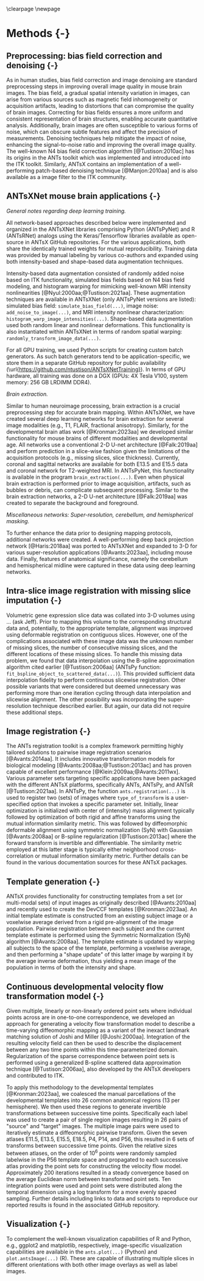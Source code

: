
\clearpage
\newpage

# Methods {-} 

## Preprocessing: bias field correction and denoising {-}

As in human studies, bias field correction and image denoising are standard
preprocessing steps in improving overall image quality in mouse brain images.
The bias field, a gradual spatial intensity variation in images, can arise from
various sources such as magnetic field inhomogeneity or acquisition artifacts,
leading to distortions that can compromise the quality of brain images.
Correcting for bias fields ensures a more uniform and consistent representation
of brain structures, enabling accurate quantitative analysis. Additionally,
brain images are often susceptible to various forms of noise, which can obscure
subtle features and affect the precision of measurements. Denoising techniques
help mitigate the impact of noise, enhancing the signal-to-noise ratio and
improving the overall image quality.  The well-known N4 bias field correction
algorithm [@Tustison:2010ac] has its origins in the ANTs toolkit which was
implemented and introduced into the ITK toolkit.  Similarly, ANTsX contains an
implementation of a well-performing patch-based denoising technique
[@Manjon:2010aa] and is also available as a image filter to the ITK community.

## ANTsXNet mouse brain applications {-}

_General notes regarding deep learning training._

All network-based approaches described below were implemented and organized in
the ANTsXNet libraries comprising Python (ANTsPyNet) and R (ANTsRNet) analogs
using the Keras/Tensorflow libraries available as open-source in ANTsX GitHub
repositories. For the various applications, both share the identically trained
weights for mutual reproducibility.  Training data was provided by manual
labeling by various co-authors and expanded using both intensity-based and
shape-based data augmentation techniques.

Intensity-based data augmentation consisted of randomly added noise based on ITK
functionality, simulated bias fields based on N4 bias field modeling, and
histogram warping for mimicking well-known MRI intensity nonlinearities
[@Nyul:2000aa;@Tustison:2021aa]. These augmentation techniques are available in
ANTsXNet (only ANTsPyNet versions are listed):  simulated bias field:
``simulate_bias_field(...)``, image noise: ``add_noise_to_image(...)``, and MRI
intensity nonlinear characterization: ``histogram_warp_image_intensities(...)``.
Shape-based data augmentation used both random linear and nonlinear
deformations.  This functionality is also instantiated within ANTsXNet in terms
of random spatial warping: ``randomly_transform_image_data(...)``.

For all GPU training, we used Python scripts for creating custom batch
generators. As such batch generators tend to be application-specific, we store
them in a separate GitHub repository for public availability
(\url{https://github.com/ntustison/ANTsXNetTraining}). In terms of GPU hardware, all
training was done on a DGX (GPUs: 4X Tesla V100, system memory: 256 GB LRDIMM
DDR4).

_Brain extraction._

Similar to human neuroimage processing, brain extraction is a crucial
preprocessing step for accurate brain mapping.  Within ANTsXNet, we have created
several deep learning networks for brain extraction for several image modalities
(e.g., T1, FLAIR, fractional anisotropy).  Similarly, for the developmental
brain atlas work [@Kronman:2023aa] we developed similar functionality for mouse
brains of different modalities and developmental age.  All networks use a
conventional 2-D U-net architecture [@Falk:2019aa] and perform prediction in a
slice-wise fashion given the limitations of the acquisition protocols (e.g.,
missing slices, slice thickness).  Currently, coronal and sagittal networks are
available for both E13.5 and E15.5 data and coronal network for T2-weighted MRI.
In ANTsPyNet, this functionality is available in the program
``brain_extraction(...)``.  Even when physical brain extraction is
performed prior to image acquisition, artifacts, such as bubbles or debris, can
complicate subsequent processing.  Similar to the brain extraction networks, a
2-D U-net architecture [@Falk:2019aa] was created to separate the background and
foreground.  

_Miscellaneous networks:  Super-resolution, cerebellum, and hemispherical masking._

To further enhance the data prior to designing mapping protocols, additional
networks were created.  A well-performing deep back projection network
[@Haris:2018aa] was ported to ANTsXNet and expanded to 3-D for various
super-resolution applications [@Avants:2023aa], including mouse data.  Finally,
features of anatomical significance, namely the cerebellum and hemispherical
midline were captured in these data using deep learning networks.  

## Intra-slice image registration with missing slice imputation {-}

Volumetric gene expression slice data was collated into 3-D volumes using ...
(ask Jeff). Prior to mapping this volume to the corresponding structural data
and, potentially, to the appropriate template, alignment was improved using
deformable registration on contiguous slices.  However, one of the complications
associated with these image data was the unknown number of missing slices, the
number of consecutive missing slices, and the different locations of these
missing slices.  To handle this missing data problem, we found that data
interpolation using the B-spline approximation algorithm cited earlier
[@Tustison:2006aa] (ANTsPy function:
``fit_bspline_object_to_scattered_data(...)``).  This provided sufficient data
interpolation fidelity to perform continuous slicewise registration.  Other
possible variants that were considered but deemed unnecessary was performing
more than one iteration cycling through data interpolation and slicewise
alignment.  The other possibility was incorporating the super-resolution
technique described earlier.  But again, our data did not require these
additional steps. 

## Image registration {-}

The ANTs registration toolkit is a complex framework permitting highly tailored
solutions to pairwise image registration scenarios [@Avants:2014aa].  It
includes innovative transformation models for biological modeling
[@Avants:2008aa;@Tustison:2013ac] and has proven capable of excellent
performance [@Klein:2009aa;@Avants:2011wx].  Various parameter sets targeting
specific applications have been packaged with the different ANTsX platforms,
specifically ANTs, ANTsPy, and ANTsR [@Tustison:2021aa]. In ANTsPy, the function
``ants.registration(...)`` is used to register two (sets) of images where
``type_of_transform`` is a user-specified option that invokes a specific
parameter set.  Initially, linear optimization is initialized with center of
(intensity) mass alignment typically followed by optimization of both rigid and
affine transforms using the mutual information similarity metric. This was
followed by diffeomorphic deformable alignment using symmetric normalization
(SyN) with Gaussian [@Avants:2008aa] or B-spline regularization
[@Tustison:2013ac] where the forward transform is invertible and differentiable.
The similarity metric employed at this latter stage is typically either
neighborhood cross-correlation or mutual information similarity metric.   Further
details can be found in the various documentation sources for these ANTsX 
packages.

## Template generation {-}

ANTsX provides functionality for constructing templates from a set (or
multi-modal sets) of input images as originally described [@Avants:2010aa]
and recently used to create the DevCCF templates [@Kronman:2023aa]. An
initial template estimate is constructed from an existing subject image or 
a voxelwise average derived from a rigid pre-alignment of the image population.
Pairwise registration between each subject and the current template estimate
is performed using the Symmetric Normalization (SyN) algorithm [@Avants:2008aa].
The template estimate is updated by warping all subjects to the space of the
template, performing a voxelwise average, and then performing a "shape update"
of this latter image by warping it by the average inverse deformation, thus
yielding a mean image of the population in terms of both the intensity and 
shape.  

## Continuous developmental velocity flow transformation model {-}

Given multiple, linearly or non-linearly ordered point sets where individual
points across are in one-to-one correspondence, we developed an approach for
generating a velocity flow transformation model to describe a time-varying
diffeomorphic mapping as a variant of the inexact landmark matching solution of
Joshi and Miller [@Joshi:2000aa].  Integration of the resulting velocity field
can then be used to describe the displacement between any two time points within
this time-parameterized domain.  Regularization of the sparse correspondence
between point sets is performed using a generalized B-spline scattered data
approximation technique [@Tustison:2006aa], also developed by the ANTsX
developers and contributed to ITK. 

To apply this methodology to the developmental templates [@Kronman:2023aa], we
coalesced the manual parcellations of the developmental templates into 26 common
anatomical regions (13 per hemisphere).  We then used these regions to generate
invertible transformations between successive time points. Specifically each
label was used to create a pair of single region images resulting in 26 pairs of
"source" and "target" images.  The multiple image pairs were used to iteratively
estimate a diffeomorphic pairwise transform. Given the seven atlases E11.5,
E13.5, E15.5, E18.5, P4, P14, and P56, this resulted in 6 sets of transforms
between successive time points. Given the relative sizes between atlases, on the
order of 10$^6$ points were randomly sampled labelwise in the P56 template space
and propagated to each successive atlas providing the point sets for
constructing the velocity flow model.  Approximately 200 iterations resulted in
a steady convergence based on the average Euclidean norm between transformed
point sets.  Ten integration points were used and point sets were distributed
along the temporal dimension using a log transform for a more evenly spaced
sampling.  Further details including links to data and scripts to reproduce our
reported results is found in the associated GitHub repository.

## Visualization {-}

To complement the well-known visualization capabilities of R and Python, e.g.,
ggplot2 and matplotlib, respectively, image-specific visualization capabilities
are available in the ``ants.plot(...)`` (Python) and ``plot.antsImage(...)`` (R).
These are capable of illustrating multiple slices in different orientations with
both other image overlays as well as label images.  
